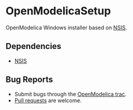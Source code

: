 # OpenModelicaSetup
OpenModelica Windows installer based on [NSIS](https://nsis.sourceforge.io/Main_Page).

## Dependencies

- [NSIS](https://nsis.sourceforge.io/Main_Page)

## Bug Reports

- Submit bugs through the [OpenModelica trac](https://trac.openmodelica.org/OpenModelica/newticket).
- [Pull requests](../../pulls) are welcome.
